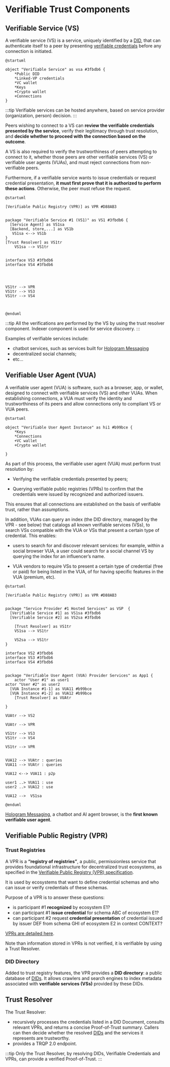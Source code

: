 # Verifiable Trust Components

## Verifiable Service (VS)

A verifiable service (VS) is a service, uniquely identified by a [DID](https://www.w3.org/TR/did-1.0/), that can authenticate itself to a peer by presenting [verifiable credentials](https://www.w3.org/TR/vc-data-model-2.0/) before any connection is initiated.

```plantuml
@startuml

object "Verifiable Service" as vsa #3fbdb6 {
    *Public DID
    *Linked-VP credentials
    *VC wallet
    *Keys
    +Crypto wallet
    +Connections
}
```

:::tip
Verifiable services can be hosted anywhere, based on service provider (organization, person) decision.
:::

Peers wishing to connect to a VS can **review the verifiable credentials presented by the service**, verify their legitimacy through trust resolution, and **decide whether to proceed with the connection based on the outcome**.

A VS is also required to verify the trustworthiness of peers attempting to connect to it, whether those peers are other verifiable services (VS) or verifiable user agents (VUAs), and must reject connections from non-verifiable peers.

Furthermore, if a verifiable service wants to issue credentials or request credential presentation, **it must first prove that it is authorized to perform these actions**. Otherwise, the peer must refuse the request.

```plantuml
@startuml

[Verifiable Public Registry (VPR)] as VPR #D88AB3


package "Verifiable Service #1 (VS1)" as VS1 #3fbdb6 {
  [Service Agent] as VS1sa 
  [Backend, store,...] as VS1b 
   VS1sa <--> VS1b
}
[Trust Resolver] as VS1tr
    VS1sa --> VS1tr


interface VS3 #3fbdb6
interface VS4 #3fbdb6




VS1tr --> VPR
VS1tr --> VS3
VS1tr --> VS4



@enduml

```

:::tip
All the verifications are performed by the VS by using the trust resolver component. Indexer component is used for service discovery.
:::

Examples of verifiable services include:

- chatbot services, such as services built for [Hologram Messaging](https://hologram.zone)
- decentralized social channels;
- etc...

## Verifiable User Agent (VUA)

A verifiable user agent (VUA) is software, such as a browser, app, or wallet, designed to connect with verifiable services (VS) and other VUAs. When establishing connections, a VUA must verify the identity and trustworthiness of its peers and allow connections only to compliant VS or VUA peers.

```plantuml
@startuml

object "Verifiable User Agent Instance" as hi1 #b99bce {
    *Keys
    *Connections
    +VC wallet
    +Crypto wallet
    
}
```

As part of this process, the verifiable user agent (VUA) must perform trust resolution by:

- Verifying the verifiable credentials presented by peers;

- Querying verifiable public registries (VPRs) to confirm that the credentials were issued by recognized and authorized issuers.

This ensures that all connections are established on the basis of verifiable trust, rather than assumptions.

In addition, VUAs can query an index (the DID directory, managed by the VPR - see below) that catalogs all known verifiable services (VSs), to search VSs compatible with the VUA or VSs that present a certain type of credential. This enables:

- users to search for and discover relevant services: for example, within a social browser VUA, a user could search for a social channel VS by querying the index for an influencer’s name.

- VUA vendors to require VSs to present a certain type of credential (free or paid) for being listed in the VUA, of for having specific features in the VUA (premium, etc).

```plantuml
@startuml

[Verifiable Public Registry (VPR)] as VPR #D88AB3


package "Service Provider #1 Hosted Services" as VSP  {
  [Verifiable Service #1] as VS1sa #3fbdb6
  [Verifiable Service #2] as VS2sa #3fbdb6
  
    [Trust Resolver] as VS1tr
    VS1sa --> VS1tr

    VS2sa --> VS1tr
}

interface VS2 #3fbdb6
interface VS3 #3fbdb6
interface VS4 #3fbdb6


package "Verifiable User Agent (VUA) Provider Services" as App1 {
    actor "User #1" as user1
actor "User #2" as user2
  [VUA Instance #1-1] as VUA11 #b99bce
  [VUA Instance #1-2] as VUA12 #b99bce
    [Trust Resolver] as VUAtr

}

VUAtr --> VS2

VUAtr --> VPR

VS1tr --> VS3
VS1tr --> VS4

VS1tr --> VPR


VUA12 --> VUAtr : queries
VUA11 --> VUAtr : queries

VUA12 <--> VUA11 : p2p

user1 ..> VUA11 : use
user2 ..> VUA12 : use

VUA12 -->  VS1sa

@enduml

```

[Hologram Messaging](https://hologram.zone), a chatbot and AI agent browser, is the **first known verifiable user agent**.

## Verifiable Public Registry (VPR)

### Trust Registries

A VPR is a **“registry of registries”**, a public, permissionless service that provides foundational infrastructure for decentralized trust ecosystems, as specified in the [Verifiable Public Registry (VPR) specification](https://verana-labs.github.io/verifiable-trust-vpr-spec/).

It is used by ecosystems that want to define credential schemas and who can issue or verify credentials of these schemas.

Purpose of a VPR is to answer these questions:

- is participant #1 **recognized** by ecosystem E1?
- can participant #1 **issue credential** for schema ABC of ecosystem E1?
- can participant #2 request **credential presentation** of credential issued by issuer DEF from schema GHI of ecosystem E2 in context CONTEXT?

[VPRs are detailed here](../verifiable-public-registry/20-trust-registries.md).

Note than information stored in VPRs is not verified, it is verifiable by using a Trust Resolver.

### DID Directory

Added to trust registry features, the VPR provides a **DID directory**: a public database of [DIDs](https://www.w3.org/TR/did-1.0/). It allows crawlers and search engines to index metadata associated with **verifiable services (VSs)** provided by these DIDs.

## Trust Resolver

The Trust Resolver:

- recursively processes the credentials listed in a DID Document, consults relevant VPRs, and returns a concise Proof-of-Trust summary. Callers can then decide whether the resolved [DIDs](https://www.w3.org/TR/did-1.0/) and the services it represents are trustworthy.
- provides a TRQP 2.0 endpoint.

:::tip
Only the Trust Resolver, by resolving DIDs, Verifiable Credentials and VPRs, can provide a verified Proof-of-Trust.
:::
